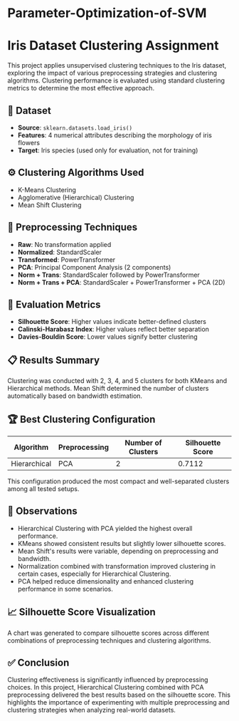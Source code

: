 # Parameter-Optimization-of-SVM

# Iris Dataset Clustering Assignment

This project applies unsupervised clustering techniques to the Iris dataset, exploring the impact of various preprocessing strategies and clustering algorithms. Clustering performance is evaluated using standard clustering metrics to determine the most effective approach.

## 📁 Dataset

- **Source**: `sklearn.datasets.load_iris()`
- **Features**: 4 numerical attributes describing the morphology of iris flowers
- **Target**: Iris species (used only for evaluation, not for training)

## ⚙️ Clustering Algorithms Used

- K-Means Clustering  
- Agglomerative (Hierarchical) Clustering  
- Mean Shift Clustering  

## 🔧 Preprocessing Techniques

- **Raw**: No transformation applied  
- **Normalized**: StandardScaler  
- **Transformed**: PowerTransformer  
- **PCA**: Principal Component Analysis (2 components)  
- **Norm + Trans**: StandardScaler followed by PowerTransformer  
- **Norm + Trans + PCA**: StandardScaler + PowerTransformer + PCA (2D)

## 📏 Evaluation Metrics

- **Silhouette Score**: Higher values indicate better-defined clusters  
- **Calinski-Harabasz Index**: Higher values reflect better separation  
- **Davies-Bouldin Score**: Lower values signify better clustering

## 📋 Results Summary

Clustering was conducted with 2, 3, 4, and 5 clusters for both KMeans and Hierarchical methods. Mean Shift determined the number of clusters automatically based on bandwidth estimation.

## 🏆 Best Clustering Configuration

| Algorithm     | Preprocessing | Number of Clusters | Silhouette Score |
|--------------|----------------|--------------------|------------------|
| Hierarchical | PCA            | 2                  | 0.7112           |

This configuration produced the most compact and well-separated clusters among all tested setups.

## 📌 Observations

- Hierarchical Clustering with PCA yielded the highest overall performance.
- KMeans showed consistent results but slightly lower silhouette scores.
- Mean Shift's results were variable, depending on preprocessing and bandwidth.
- Normalization combined with transformation improved clustering in certain cases, especially for Hierarchical Clustering.
- PCA helped reduce dimensionality and enhanced clustering performance in some scenarios.

## 📈 Silhouette Score Visualization

A chart was generated to compare silhouette scores across different combinations of preprocessing techniques and clustering algorithms.

## ✅ Conclusion

Clustering effectiveness is significantly influenced by preprocessing choices. In this project, Hierarchical Clustering combined with PCA preprocessing delivered the best results based on the silhouette score. This highlights the importance of experimenting with multiple preprocessing and clustering strategies when analyzing real-world datasets.










